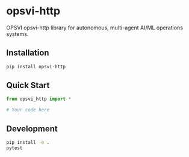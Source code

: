 # opsvi-http

OPSVI opsvi-http library for autonomous, multi-agent AI/ML operations systems.

## Installation

```bash
pip install opsvi-http
```

## Quick Start

```python
from opsvi_http import *

# Your code here
```

## Development

```bash
pip install -e .
pytest
```
